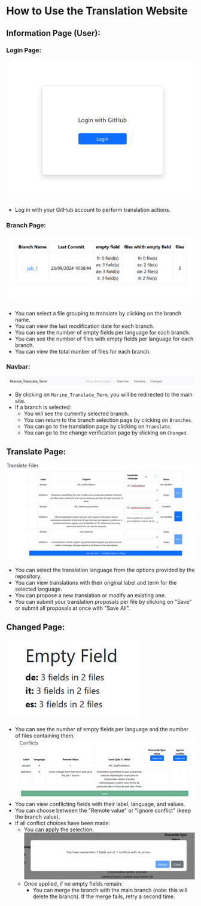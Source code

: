 # How to Use the Translation Website

## Information Page (User):
### Login Page:
![Login image](Image/Login.png)
- Log in with your GitHub account to perform translation actions.

### Branch Page:
![Branches image](Image/Branches.png)
- You can select a file grouping to translate by clicking on the branch name.
- You can view the last modification date for each branch.
- You can see the number of empty fields per language for each branch.
- You can see the number of files with empty fields per language for each branch.
- You can view the total number of files for each branch.

### Navbar:
![Navbar image](Image/Navbar.png)
- By clicking on `Marine_Translate_Term`, you will be redirected to the main site.
- If a branch is selected:
  - You will see the currently selected branch.
  - You can return to the branch selection page by clicking on `Branches`.
  - You can go to the translation page by clicking on `Translate`.
  - You can go to the change verification page by clicking on `Changed`.

## Translate Page:
![Translate image](Image/Translate.png)
- You can select the translation language from the options provided by the repository.
- You can view translations with their original label and term for the selected language.
- You can propose a new translation or modify an existing one.
- You can submit your translation proposals per file by clicking on "Save" or submit all proposals at once with "Save All".

## Changed Page:
![Empty Field image](Image/Empty.png)
- You can see the number of empty fields per language and the number of files containing them.
![Conflicts image](Image/Conflicts.png)
- You can view conflicting fields with their label, language, and values.
- You can choose between the "Remote value" or "Ignore conflict" (keep the branch value).
- If all conflict choices have been made:
  - You can apply the selection.
![Merge image](Image/Merge.png)
  - Once applied, if no empty fields remain:
    - You can merge the branch with the main branch (note: this will delete the branch). If the merge fails, retry a second time.
